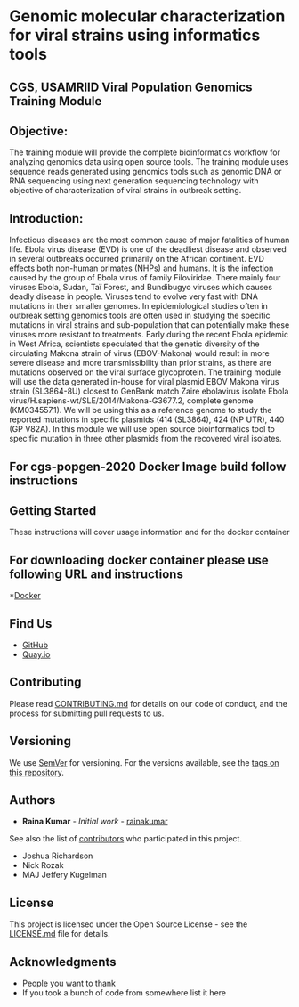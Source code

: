 # Genomic molecular characterization for viral strains using informatics tools

## CGS, USAMRIID Viral Population Genomics Training Module

## Objective:  
The training module will provide the complete bioinformatics workflow for analyzing genomics data using open source tools. The training module uses sequence reads generated using genomics tools such as genomic DNA or RNA sequencing using next generation sequencing technology with objective of characterization of viral strains in outbreak setting. 
## Introduction:
Infectious diseases are the most common cause of major fatalities of human life. Ebola virus disease (EVD) is one of the deadliest disease and observed in several outbreaks occurred primarily on the African continent. EVD effects both non-human primates (NHPs) and humans. It is the infection caused by the group of Ebola virus of family Filoviridae. There mainly four viruses Ebola, Sudan, Taï Forest, and Bundibugyo viruses which causes deadly disease in people. Viruses tend to evolve very fast with DNA mutations in their smaller genomes. In epidemiological studies often in outbreak setting genomics tools are often used in studying the specific mutations in viral strains and sub-population that can potentially make these viruses more resistant to treatments. Early during the recent Ebola epidemic in West Africa, scientists speculated that the genetic diversity of the circulating Makona strain of virus (EBOV-Makona) would result in more severe disease and more transmissibility than prior strains, as there are mutations observed on the viral surface glycoprotein. The training module will use the data generated in-house for viral plasmid EBOV Makona virus strain (SL3864-8U) closest to GenBank match Zaire ebolavirus isolate Ebola virus/H.sapiens-wt/SLE/2014/Makona-G3677.2, complete genome (KM034557.1). We will be using this as a reference genome to study the reported mutations in specific plasmids (414 (SL3864), 424 (NP UTR), 440 (GP V82A). In this module we will use open source bioinformatics tool to specific mutation in three other plasmids from the recovered viral isolates. 

## For cgs-popgen-2020 Docker Image build follow instructions

## Getting Started

These instructions will cover usage information and for the docker container 

## For downloading docker container please use following URL and instructions
*[Docker](https://hub.docker.com/repository/docker/rkumar23/cgs-popgen-2020)

## Find Us

* [GitHub](https://github.com/your/repository)
* [Quay.io](https://quay.io/repository/your/docker-repository)

## Contributing

Please read [CONTRIBUTING.md](CONTRIBUTING.md) for details on our code of conduct, and the process for submitting pull requests to us.

## Versioning

We use [SemVer](http://semver.org/) for versioning. For the versions available, see the 
[tags on this repository](https://github.com/your/repository/tags). 

## Authors

* **Raina Kumar** - *Initial work* - [rainakumar](https://github.com/rainakumar/CGS_popgen_training_module)

See also the list of [contributors](https://github.com/your/repository/contributors) who 
participated in this project.

* Joshua Richardson
* Nick Rozak
* MAJ Jeffery Kugelman

## License

This project is licensed under the Open Source License - see the [LICENSE.md](LICENSE.md) file for details.

## Acknowledgments

* People you want to thank
* If you took a bunch of code from somewhere list it here
